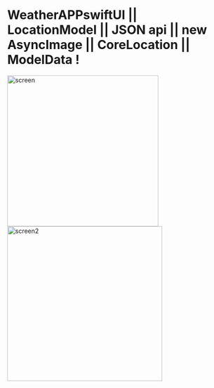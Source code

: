 # WeatherAPPswiftUI || LocationModel || JSON api || new AsyncImage || CoreLocation || ModelData !      
<img width="344" alt="screen" src="https://user-images.githubusercontent.com/103481753/176465383-98db6fa0-edfa-4ec3-853a-0c0a78545a20.png"><img width="353" alt="screen2" src="https://user-images.githubusercontent.com/103481753/176465413-315e1194-9acb-4816-906c-3d528c220403.png">
